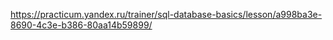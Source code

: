 https://practicum.yandex.ru/trainer/sql-database-basics/lesson/a998ba3e-8690-4c3e-b386-80aa14b59899/